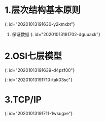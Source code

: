 # 1.层次结构基本原则
{: id="20201013191630-y2kmxbt"}

1. 保证数据
{: id="20201013191702-dguuaxk"}

# 2.OSI七层模型
{: id="20201013191639-d4pzf00"}

{: id="20201013191710-tak03sc"}

# 3.TCP/IP
{: id="20201013191711-1wsugxe"}
